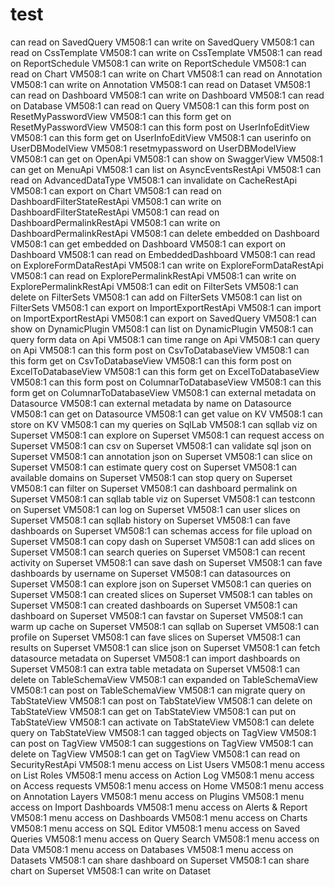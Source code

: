 # test

can read on SavedQuery
VM508:1 can write on SavedQuery
VM508:1 can read on CssTemplate
VM508:1 can write on CssTemplate
VM508:1 can read on ReportSchedule
VM508:1 can write on ReportSchedule
VM508:1 can read on Chart
VM508:1 can write on Chart
VM508:1 can read on Annotation
VM508:1 can write on Annotation
VM508:1 can read on Dataset
VM508:1 can read on Dashboard
VM508:1 can write on Dashboard
VM508:1 can read on Database
VM508:1 can read on Query
VM508:1 can this form post on ResetMyPasswordView
VM508:1 can this form get on ResetMyPasswordView
VM508:1 can this form post on UserInfoEditView
VM508:1 can this form get on UserInfoEditView
VM508:1 can userinfo on UserDBModelView
VM508:1 resetmypassword on UserDBModelView
VM508:1 can get on OpenApi
VM508:1 can show on SwaggerView
VM508:1 can get on MenuApi
VM508:1 can list on AsyncEventsRestApi
VM508:1 can read on AdvancedDataType
VM508:1 can invalidate on CacheRestApi
VM508:1 can export on Chart
VM508:1 can read on DashboardFilterStateRestApi
VM508:1 can write on DashboardFilterStateRestApi
VM508:1 can read on DashboardPermalinkRestApi
VM508:1 can write on DashboardPermalinkRestApi
VM508:1 can delete embedded on Dashboard
VM508:1 can get embedded on Dashboard
VM508:1 can export on Dashboard
VM508:1 can read on EmbeddedDashboard
VM508:1 can read on ExploreFormDataRestApi
VM508:1 can write on ExploreFormDataRestApi
VM508:1 can read on ExplorePermalinkRestApi
VM508:1 can write on ExplorePermalinkRestApi
VM508:1 can edit on FilterSets
VM508:1 can delete on FilterSets
VM508:1 can add on FilterSets
VM508:1 can list on FilterSets
VM508:1 can export on ImportExportRestApi
VM508:1 can import on ImportExportRestApi
VM508:1 can export on SavedQuery
VM508:1 can show on DynamicPlugin
VM508:1 can list on DynamicPlugin
VM508:1 can query form data on Api
VM508:1 can time range on Api
VM508:1 can query on Api
VM508:1 can this form post on CsvToDatabaseView
VM508:1 can this form get on CsvToDatabaseView
VM508:1 can this form post on ExcelToDatabaseView
VM508:1 can this form get on ExcelToDatabaseView
VM508:1 can this form post on ColumnarToDatabaseView
VM508:1 can this form get on ColumnarToDatabaseView
VM508:1 can external metadata on Datasource
VM508:1 can external metadata by name on Datasource
VM508:1 can get on Datasource
VM508:1 can get value on KV
VM508:1 can store on KV
VM508:1 can my queries on SqlLab
VM508:1 can sqllab viz on Superset
VM508:1 can explore on Superset
VM508:1 can request access on Superset
VM508:1 can csv on Superset
VM508:1 can validate sql json on Superset
VM508:1 can annotation json on Superset
VM508:1 can slice on Superset
VM508:1 can estimate query cost on Superset
VM508:1 can available domains on Superset
VM508:1 can stop query on Superset
VM508:1 can filter on Superset
VM508:1 can dashboard permalink on Superset
VM508:1 can sqllab table viz on Superset
VM508:1 can testconn on Superset
VM508:1 can log on Superset
VM508:1 can user slices on Superset
VM508:1 can sqllab history on Superset
VM508:1 can fave dashboards on Superset
VM508:1 can schemas access for file upload on Superset
VM508:1 can copy dash on Superset
VM508:1 can add slices on Superset
VM508:1 can search queries on Superset
VM508:1 can recent activity on Superset
VM508:1 can save dash on Superset
VM508:1 can fave dashboards by username on Superset
VM508:1 can datasources on Superset
VM508:1 can explore json on Superset
VM508:1 can queries on Superset
VM508:1 can created slices on Superset
VM508:1 can tables on Superset
VM508:1 can created dashboards on Superset
VM508:1 can dashboard on Superset
VM508:1 can favstar on Superset
VM508:1 can warm up cache on Superset
VM508:1 can sqllab on Superset
VM508:1 can profile on Superset
VM508:1 can fave slices on Superset
VM508:1 can results on Superset
VM508:1 can slice json on Superset
VM508:1 can fetch datasource metadata on Superset
VM508:1 can import dashboards on Superset
VM508:1 can extra table metadata on Superset
VM508:1 can delete on TableSchemaView
VM508:1 can expanded on TableSchemaView
VM508:1 can post on TableSchemaView
VM508:1 can migrate query on TabStateView
VM508:1 can post on TabStateView
VM508:1 can delete on TabStateView
VM508:1 can get on TabStateView
VM508:1 can put on TabStateView
VM508:1 can activate on TabStateView
VM508:1 can delete query on TabStateView
VM508:1 can tagged objects on TagView
VM508:1 can post on TagView
VM508:1 can suggestions on TagView
VM508:1 can delete on TagView
VM508:1 can get on TagView
VM508:1 can read on SecurityRestApi
VM508:1 menu access on List Users
VM508:1 menu access on List Roles
VM508:1 menu access on Action Log
VM508:1 menu access on Access requests
VM508:1 menu access on Home
VM508:1 menu access on Annotation Layers
VM508:1 menu access on Plugins
VM508:1 menu access on Import Dashboards
VM508:1 menu access on Alerts & Report
VM508:1 menu access on Dashboards
VM508:1 menu access on Charts
VM508:1 menu access on SQL Editor
VM508:1 menu access on Saved Queries
VM508:1 menu access on Query Search
VM508:1 menu access on Data
VM508:1 menu access on Databases
VM508:1 menu access on Datasets
VM508:1 can share dashboard on Superset
VM508:1 can share chart on Superset
VM508:1 can write on Dataset

